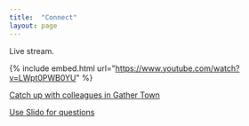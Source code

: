 ```yaml
---
title:  "Connect"
layout: page
---
```


Live stream.

{% include embed.html url="https://www.youtube.com/watch?v=LWpt0PWB0YU" %}


[Catch up with colleagues in Gather Town](https://gather.town/invite?token=TDrR1zQuZuu7z41v-Uem2fpimSr-Q1eQ)

[Use Slido for questions](https://app.sli.do/event/kscyf4jf)